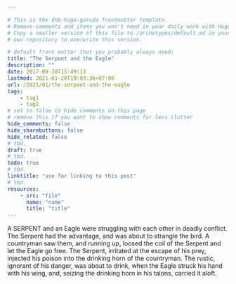 ```yaml
---

# This is the dnb-hugo-garuda frontmatter template. 
# Remove comments and items you won't need in your daily work with Hugo.
# Copy a smaller version of this file to /archetypes/default.md in your
# own repository to overwrite this version.

# default front matter that you probably always need:
title: "The Serpent and the Eagle"
description: ""
date: 2017-09-30T15:49:13
lastmod: 2021-01-20T19:03:36+07:00
url: /2021/01/the-serpent-and-the-eagle
tags:
    - tag1
    - tag2
# set to false to hide comments on this page
# remove this if you want to show comments for less clutter
hide_comments: false
hide_sharebuttons: false
hide_related: false
# tbd.
draft: true
# tbd.
todo: true
# tbd.
linktitle: "use for linking to this post"
# tbd.
resources:
    - src: "file"
      name: "name"
      title: "title"
---
```

A SERPENT and an Eagle were struggling with each other in deadly conflict. The Serpent had the advantage, and was about to strangle the bird. A countryman saw them, and running up, loosed the coil of the Serpent and let the Eagle go free. The Serpent, irritated at the escape of his prey, injected his poison into the drinking horn of the countryman. The rustic, ignorant of his danger, was about to drink, when the Eagle struck his hand with his wing, and, seizing the drinking horn in his talons, carried it aloft.


